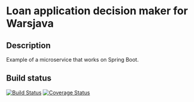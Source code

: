 Loan application decision maker for Warsjava
=======================

## Description

Example of a microservice that works on Spring Boot.

## Build status
[![Build Status](https://travis-ci.org/marcingrzejszczak/warsjava-loan-application-decision-maker.svg?branch=master)](https://travis-ci.org/marcingrzejszczak/warsjava-loan-application-decision-maker) [![Coverage Status](http://img.shields.io/coveralls/marcingrzejszczak/warsjava-loan-application-decision-maker/master.svg)](https://coveralls.io/r/marcingrzejszczak/warsjava-loan-application-decision-maker)

